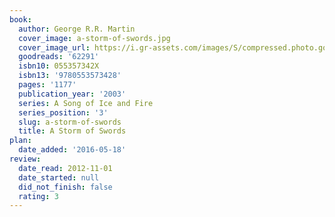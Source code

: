 ```yaml
---
book:
  author: George R.R. Martin
  cover_image: a-storm-of-swords.jpg
  cover_image_url: https://i.gr-assets.com/images/S/compressed.photo.goodreads.com/books/1571318786l/62291._SX98_.jpg
  goodreads: '62291'
  isbn10: 055357342X
  isbn13: '9780553573428'
  pages: '1177'
  publication_year: '2003'
  series: A Song of Ice and Fire
  series_position: '3'
  slug: a-storm-of-swords
  title: A Storm of Swords
plan:
  date_added: '2016-05-18'
review:
  date_read: 2012-11-01
  date_started: null
  did_not_finish: false
  rating: 3
---
```

